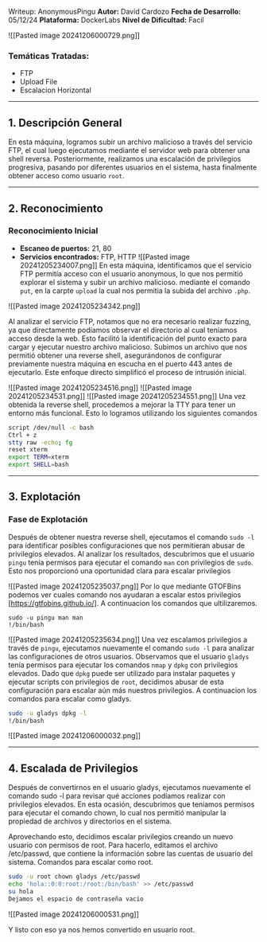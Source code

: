 Writeup: AnonymousPingu
 **Autor:** David Cardozo
 **Fecha de Desarrollo:** 05/12/24
 **Plataforma:** DockerLabs
 **Nivel de Dificultad:** Facil
 
![[Pasted image 20241206000729.png]]
### **Temáticas Tratadas:**
- FTP
- Upload File
- Escalacion Horizontal

---

## 1. Descripción General

En esta máquina, logramos subir un archivo malicioso a través del servicio FTP, el cual luego ejecutamos mediante el servidor web para obtener una shell reversa. Posteriormente, realizamos una escalación de privilegios progresiva, pasando por diferentes usuarios en el sistema, hasta finalmente obtener acceso como usuario `root`.

---

## 2. Reconocimiento

### **Reconocimiento Inicial**
- **Escaneo de puertos:** 21, 80 
- **Servicios encontrados:** FTP, HTTP
![[Pasted image 20241205234007.png]]
En esta máquina, identificamos que el servicio FTP permitía acceso con el usuario anonymous, lo que nos permitió explorar el sistema y subir un archivo malicioso. mediante el comando `put`, en la carpte `upload` la cual nos permitia la subida del archivo `.php`. 

![[Pasted image 20241205234342.png]]

Al analizar el servicio FTP, notamos que no era necesario realizar fuzzing, ya que directamente podíamos observar el directorio al cual teníamos acceso desde la web. Esto facilitó la identificación del punto exacto para cargar y ejecutar nuestro archivo malicioso. Subimos un archivo que nos permitió obtener una reverse shell, asegurándonos de configurar previamente nuestra máquina en escucha en el puerto 443 antes de ejecutarlo. Este enfoque directo simplificó el proceso de intrusión inicial.

![[Pasted image 20241205234516.png]]
![[Pasted image 20241205234531.png]]
![[Pasted image 20241205234551.png]]
Una vez obtenida la reverse shell, procedemos a mejorar la TTY para tener un entorno más funcional. Esto lo logramos utilizando los siguientes comandos

```bash
script /dev/null -c bash
Ctrl + z
stty raw -echo; fg
reset xterm
export TERM=xterm
export SHELL=bash
```

---

## 3. Explotación

### **Fase de Explotación**
Después de obtener nuestra reverse shell, ejecutamos el comando `sudo -l` para identificar posibles configuraciones que nos permitieran abusar de privilegios elevados. Al analizar los resultados, descubrimos que el usuario `pingu` tenía permisos para ejecutar el comando `man` con privilegios de `sudo`. Esto nos proporcionó una oportunidad clara para escalar privilegios

![[Pasted image 20241205235037.png]]
Por lo que mediante GTOFBins podemos ver cuales comando nos ayudaran a escalar estos privilegios [https://gtfobins.github.io/]. A continuacion los comandos que ultilizaremos.

```
sudo -u pingu man man
!/bin/bash
```

![[Pasted image 20241205235634.png]]
Una vez escalamos privilegios a través de `pingu`, ejecutamos nuevamente el comando `sudo -l` para analizar las configuraciones de otros usuarios. Observamos que el usuario `gladys` tenía permisos para ejecutar los comandos `nmap` y `dpkg` con privilegios elevados. Dado que `dpkg` puede ser utilizado para instalar paquetes y ejecutar scripts con privilegios de `root`, decidimos abusar de esta configuración para escalar aún más nuestros privilegios. A continuacion los comandos para escalar como gladys.

```bash
sudo -u gladys dpkg -l
!/bin/bash
```

![[Pasted image 20241206000032.png]]

---

## 4. Escalada de Privilegios

Después de convertirnos en el usuario gladys, ejecutamos nuevamente el comando sudo -l para revisar qué acciones podíamos realizar con privilegios elevados. En esta ocasión, descubrimos que teníamos permisos para ejecutar el comando chown, lo cual nos permitió manipular la propiedad de archivos y directorios en el sistema.

Aprovechando esto, decidimos escalar privilegios creando un nuevo usuario con permisos de root. Para hacerlo, editamos el archivo /etc/passwd, que contiene la información sobre las cuentas de usuario del sistema.  Comandos para escalar como root.

```bash
sudo -u root chown gladys /etc/passwd
echo 'hola::0:0:root:/root:/bin/bash' >> /etc/passwd
su hola
Dejamos el espacio de contraseña vacio
```

![[Pasted image 20241206000531.png]]

Y listo con eso ya nos hemos convertido en usuario root.

